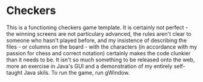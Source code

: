 # Checkers
This is a functioning checkers game template. It is certainly not perfect - the winning screens are not particulary advanced, the rules aren't clear to someone who hasn't played before, and my insistence of describing the files - or columns on the board -  with the characters (in accordance with my passion for chess and correct notation) certainly makes the code clunkier than it needs to be. It isn't so much something to be released onto the web, more an exercise in Java's GUI and a demonstration of my entirely self-taught Java skils. To run the game, run gWindow.
